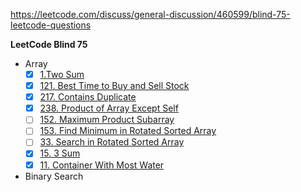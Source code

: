 https://leetcode.com/discuss/general-discussion/460599/blind-75-leetcode-questions

**LeetCode Blind 75** 

 - Array
	 - [x] [1.Two Sum](https://leetcode.com/problems/two-sum/)
	 - [x] [121. Best Time to Buy and Sell Stock](https://leetcode.com/problems/best-time-to-buy-and-sell-stock/)
	 - [x] [217. Contains Duplicate](https://leetcode.com/problems/contains-duplicate/) 
	 - [x] [238. Product of Array Except Self](https://leetcode.com/problems/product-of-array-except-self/)
	 - [ ] [152. Maximum Product Subarray](https://leetcode.com/problems/maximum-product-subarray/)
	 - [ ] [153. Find Minimum in Rotated Sorted Array](https://leetcode.com/problems/find-minimum-in-rotated-sorted-array/)
	 - [ ] [33. Search in Rotated Sorted Array](https://leetcode.com/problems/search-in-rotated-sorted-array/)
	 - [x] [15. 3 Sum](https://leetcode.com/problems/3sum/)
	 - [x] [11. Container With Most Water](https://leetcode.com/problems/container-with-most-water/)
 - Binary Search 
